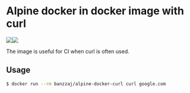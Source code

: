 # Alpine docker in docker image with curl

[![](https://images.microbadger.com/badges/version/banzzaj/alpine-docker-curl.svg)](https://microbadger.com/images/banzzaj/alpine-docker-curl "Get your own version badge on microbadger.com")[![](https://images.microbadger.com/badges/image/banzzaj/alpine-docker-curl.svg)](https://microbadger.com/images/banzzaj/alpine-docker-curl "Get your own image badge on microbadger.com")

The image is useful for CI when curl is often used.

## Usage

```bash
$ docker run --rm banzzaj/alpine-docker-curl curl google.com 
```
